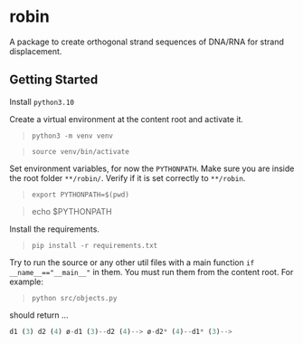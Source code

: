 # robin
A package to create orthogonal strand sequences of DNA/RNA for strand displacement. 

## Getting Started

Install `python3.10`

Create a virtual environment at the content root and activate it.  

> `python3 -m venv venv`

> `source venv/bin/activate`

Set environment variables, for now the `PYTHONPATH`. Make sure you are inside the root folder `**/robin/`.
Verify if it is set correctly to `**/robin`. 

> `export PYTHONPATH=$(pwd)`

> echo $PYTHONPATH 

Install the requirements.

> `pip install -r requirements.txt`

Try to run the source or any other util files with a main function `if __name__=="__main__"` in them. You must run them from the content root. 
For example: 

> `python src/objects.py`

should return ... 
```python
d1 (3) d2 (4) ø-d1 (3)--d2 (4)--> ø-d2* (4)--d1* (3)-->
```